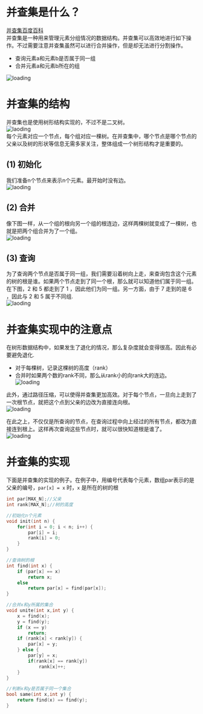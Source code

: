 # 并查集是什么？
[并查集百度百科](https://baike.baidu.com/item/并查集/9388442?fr=aladdin)  
并查集是一种用来管理元素分组情况的数据结构。并查集可以高效地进行如下操作。不过需要注意并查集虽然可以进行合并操作，但是却无法进行分割操作。  

- 查询元素a和元素b是否属于同一组
- 合并元素a和元素b所在的组

![loading](https://upload-images.jianshu.io/upload_images/17401788-c2b781ba2d881471.png?imageMogr2/auto-orient/strip|imageView2/2/w/361)  

# 并查集的结构
并查集也是使用树形结构实现的，不过不是二叉树。  
![laoding](https://upload-images.jianshu.io/upload_images/17401788-c0f909363105725a.png?imageMogr2/auto-orient/strip|imageView2/2/w/349)  
每个元素对应一个节点，每个组对应一棵树。在并查集中，哪个节点是哪个节点的父亲以及树的形状等信息无需多家关注，整体组成一个树形结构才是重要的。  
## (1) 初始化
我们准备n个节点来表示n个元素。最开始时没有边。  
![laoding](https://upload-images.jianshu.io/upload_images/17401788-245735ac7e30b02b.png?imageMogr2/auto-orient/strip|imageView2/2/w/373)  

## (2) 合并
像下图一样，从一个组的根向另一个组的根连边，这样两棵树就变成了一棵树，也就是把两个组合并为了一个组。  
![loading](https://upload-images.jianshu.io/upload_images/17401788-35accc67a98be24f.png?imageMogr2/auto-orient/strip|imageView2/2/w/426)  

## (3) 查询
为了查询两个节点是否属于同一组，我们需要沿着树向上走，来查询包含这个元素的树的根是谁。如果两个节点走到了同一个根，那么就可以知道他们属于同一组。
在下图，2 和 5 都走到了 1 ，因此他们为同一组。另一方面，由于 7 走到的是 6 ，因此与 2 和 5 属于不同组.  
![laoding](https://upload-images.jianshu.io/upload_images/17401788-ee51d8867624b915.png?imageMogr2/auto-orient/strip|imageView2/2/w/365)  

# 并查集实现中的注意点
在树形数据结构中，如果发生了退化的情况，那么复杂度就会变得很高。因此有必要避免退化.  

- 对于每棵树，记录这棵树的高度（rank）  
- 合并时如果两个数的rank不同，那么从rank小的向rank大的连边。  
![loading](https://upload-images.jianshu.io/upload_images/17401788-62eff46e3405a952.png?imageMogr2/auto-orient/strip|imageView2/2/w/390)  

此外，通过路径压缩，可以使得并查集更加高效。对于每个节点，一旦向上走到了一次根节点，就把这个点到父亲的边改为直接连向根。  
![loading](https://upload-images.jianshu.io/upload_images/17401788-63e252b622f7f32d.png?imageMogr2/auto-orient/strip|imageView2/2/w/376)

在此之上，不仅仅是所查询的节点，在查询过程中向上经过的所有节点，都改为直接连到根上。这样再次查询这些节点时，就可以很快知道根是谁了。  
![loading](https://upload-images.jianshu.io/upload_images/17401788-f5d4ce99dc050656.png?imageMogr2/auto-orient/strip|imageView2/2/w/374)  

# 并查集的实现

下面是并查集的实现的例子。在例子中，用编号代表每个元素，数组par表示的是父亲的编号，```par[x] = x``` 时，```x``` 是所在的树的根  
```c++
int par[MAX_N];//父亲
int rank[MAX_N];//树的高度

//初始化n个元素
void init(int n) {
    for(int i = 0; i < n; i++) {
        par[i] = i;
        rank[i] = 0;
    }
} 

//查询树的根
int find(int x) {
    if (par[x] == x)
        return x;
    else
        return par[x] = find(par[x]);
} 

//合并x和y所属的集合
void unite(int x,int y) {
    x = find(x);
    y = find(y);
    if (x == y)
        return;
    if (rank[x] < rank[y]) {
        par[x] = y;
    } else {
        par[y] = x;
        if(rank[x] == rank[y])
            rank[x]++;  
    }
} 

//判断x和y是否属于同一个集合
bool same(int x,int y) {
    return find(x) == find(y);
} 
```





























